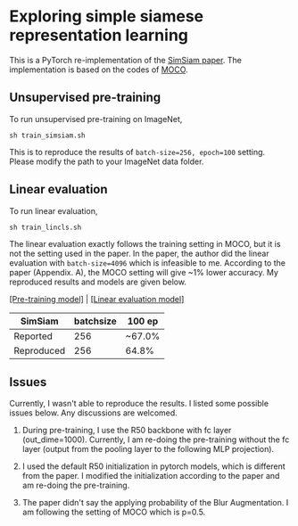 # Exploring simple siamese representation learning

This is a PyTorch re-implementation of the [SimSiam paper](https://arxiv.org/abs/2011.10566). The implementation is based on the codes of [MOCO](https://github.com/facebookresearch/moco).

## Unsupervised pre-training
To run unsupervised pre-training on ImageNet,
```
sh train_simsiam.sh
```
This is to reproduce the results of ```batch-size=256, epoch=100``` setting. Please modify the path to your ImageNet data folder.

## Linear evaluation
To run linear evaluation,
```
sh train_lincls.sh
```
The linear evaluation exactly follows the training setting in MOCO, but it is not the setting used in the paper. In the paper, the author did the linear evaluation with ```batch-size=4096``` which is infeasible to me. According to the paper (Appendix. A), the MOCO setting will give ~1% lower accuracy. My reproduced results and models are given below.

[[Pre-training model]](https://drive.google.com/file/d/1kH4Ge6u-UKEiJ-Nii3X7AI22-FkAUO-p/view?usp=sharing) | [[Linear evaluation model]](https://drive.google.com/file/d/1xbwUceR9WX0uBQWCWnv7HPvdDmuJpbNL/view?usp=sharing)

|SimSiam|batchsize|100 ep|
|-------|---------|------|
|Reported|256|~67.0%|
|Reproduced|256|64.8%|

## Issues
Currently, I wasn't able to reproduce the results. I listed some possible issues below. Any discussions are welcomed.

1. During pre-training, I use the R50 backbone with fc layer (out_dime=1000). Currently, I am re-doing the pre-training without the fc layer (output from the pooling layer to the following MLP projection).

2. I used the default R50 initialization in pytorch models, which is different from the paper. I modified the initialization according to the paper and am re-doing the pre-training.

3. The paper didn't say the applying probability of the Blur Augmentation. I am following the setting of MOCO which is p=0.5.
